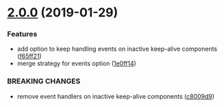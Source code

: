 # [2.0.0](https://github.com/Cweili/vue-option-events/compare/v1.2.2...v2.0.0) (2019-01-29)


### Features

* add option to keep handling events on inactive keep-alive components ([f65ff21](https://github.com/Cweili/vue-option-events/commit/f65ff21))
* merge strategy for events option ([1e0ff14](https://github.com/Cweili/vue-option-events/commit/1e0ff14))

### BREAKING CHANGES

* remove event handlers on inactive keep-alive components ([c8009d9](https://github.com/Cweili/vue-option-events/commit/c8009d9))

